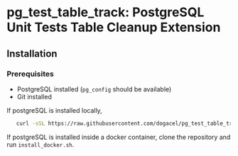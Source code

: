 # pg_test_table_track: PostgreSQL Unit Tests Table Cleanup Extension

## Installation

### Prerequisites
- PostgreSQL installed (`pg_config` should be available)
- Git installed

If postgreSQL is installed locally,
```sh
   curl -sSL https://raw.githubusercontent.com/dogacel/pg_test_table_track/main/install.sh | bash
```

If postgreSQL is installed inside a docker container, clone the repository and run `install_docker.sh`.
